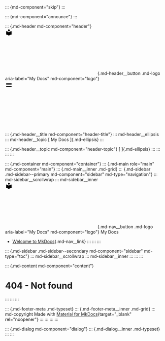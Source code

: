 ::: {md-component="skip"}
:::

::: {md-component="announce"}
:::

::: {.md-header md-component="header"}
[![](data:image/svg+xml;base64,PHN2ZyB4bWxucz0iaHR0cDovL3d3dy53My5vcmcvMjAwMC9zdmciIHZpZXdib3g9IjAgMCAyNCAyNCI+PHBhdGggZD0iTTEyIDhhMyAzIDAgMCAwIDMtMyAzIDMgMCAwIDAtMy0zIDMgMyAwIDAgMC0zIDMgMyAzIDAgMCAwIDMgM20wIDMuNTRDOS42NCA5LjM1IDYuNSA4IDMgOHYxMWMzLjUgMCA2LjY0IDEuMzUgOSAzLjU0IDIuMzYtMi4xOSA1LjUtMy41NCA5LTMuNTRWOGMtMy41IDAtNi42NCAxLjM1LTkgMy41NFoiPjwvcGF0aD48L3N2Zz4=)](/. "My Docs"){.md-header__button
.md-logo aria-label="My Docs" md-component="logo"}
![](data:image/svg+xml;base64,PHN2ZyB4bWxucz0iaHR0cDovL3d3dy53My5vcmcvMjAwMC9zdmciIHZpZXdib3g9IjAgMCAyNCAyNCI+PHBhdGggZD0iTTMgNmgxOHYySDNWNm0wIDVoMTh2Mkgzdi0ybTAgNWgxOHYySDN2LTJaIj48L3BhdGg+PC9zdmc+)

::: {.md-header__title md-component="header-title"}
::: md-header__ellipsis
::: md-header__topic
[ My Docs ]{.md-ellipsis}
:::

::: {.md-header__topic md-component="header-topic"}
[ ]{.md-ellipsis}
:::
:::
:::
:::

::: {.md-container md-component="container"}
::: {.md-main role="main" md-component="main"}
::: {.md-main__inner .md-grid}
::: {.md-sidebar .md-sidebar--primary md-component="sidebar" md-type="navigation"}
::: md-sidebar__scrollwrap
::: md-sidebar__inner
[![](data:image/svg+xml;base64,PHN2ZyB4bWxucz0iaHR0cDovL3d3dy53My5vcmcvMjAwMC9zdmciIHZpZXdib3g9IjAgMCAyNCAyNCI+PHBhdGggZD0iTTEyIDhhMyAzIDAgMCAwIDMtMyAzIDMgMCAwIDAtMy0zIDMgMyAwIDAgMC0zIDMgMyAzIDAgMCAwIDMgM20wIDMuNTRDOS42NCA5LjM1IDYuNSA4IDMgOHYxMWMzLjUgMCA2LjY0IDEuMzUgOSAzLjU0IDIuMzYtMi4xOSA1LjUtMy41NCA5LTMuNTRWOGMtMy41IDAtNi42NCAxLjM1LTkgMy41NFoiPjwvcGF0aD48L3N2Zz4=)](/. "My Docs"){.md-nav__button
.md-logo aria-label="My Docs" md-component="logo"} My Docs

-   [Welcome to MkDocs](/.){.md-nav__link}
:::
:::
:::

::: {.md-sidebar .md-sidebar--secondary md-component="sidebar" md-type="toc"}
::: md-sidebar__scrollwrap
::: md-sidebar__inner
:::
:::
:::

::: {.md-content md-component="content"}
# 404 - Not found
:::
:::
:::

::: {.md-footer-meta .md-typeset}
::: {.md-footer-meta__inner .md-grid}
::: md-copyright
Made with [Material for
MkDocs](https://squidfunk.github.io/mkdocs-material/){target="_blank"
rel="noopener"}
:::
:::
:::
:::

::: {.md-dialog md-component="dialog"}
::: {.md-dialog__inner .md-typeset}
:::
:::
